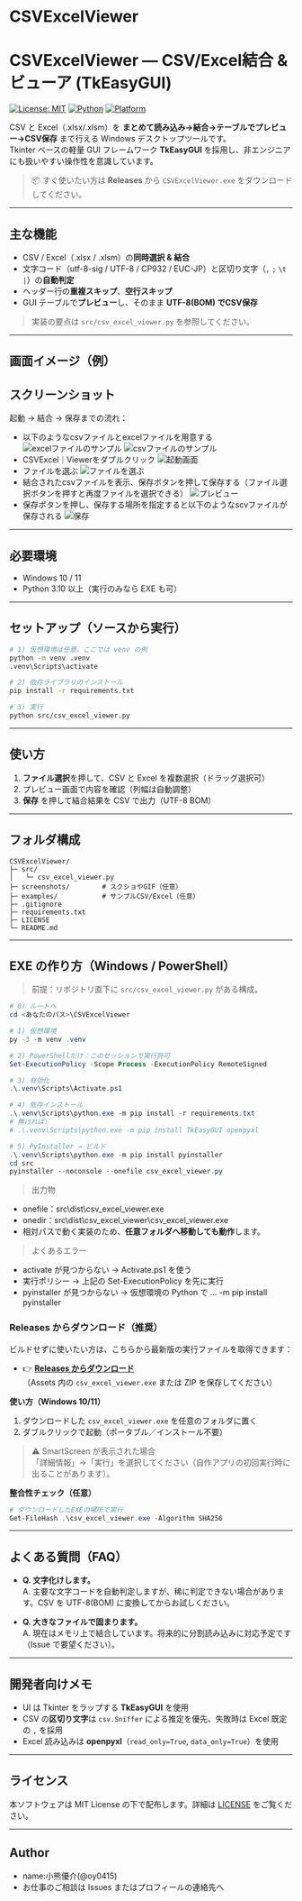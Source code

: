 # CSVExcelViewer
# CSVExcelViewer — CSV/Excel結合 & ビューア (TkEasyGUI)

[![License: MIT](https://img.shields.io/badge/License-MIT-green.svg)](#license)
[![Python](https://img.shields.io/badge/Python-3.10%2B-blue.svg)](#%E5%BF%85%E8%A6%81%E7%92%B0%E5%A2%83)
[![Platform](https://img.shields.io/badge/Platform-Windows%2010%2F11-lightgrey.svg)]()

CSV と Excel（.xlsx/.xlsm）を **まとめて読み込み→結合→テーブルでプレビュー→CSV保存** まで行える Windows デスクトップツールです。  
Tkinter ベースの軽量 GUI フレームワーク **TkEasyGUI** を採用し、非エンジニアにも扱いやすい操作性を意識しています。

> 📦 すぐ使いたい方は **Releases** から `CSVExcelViewer.exe` をダウンロードしてください。

---

## 主な機能

- CSV / Excel（.xlsx / .xlsm）の**同時選択 & 結合**
- 文字コード（utf-8-sig / UTF-8 / CP932 / EUC-JP）と区切り文字（`,` `;` `\t` `|`）の**自動判定**
- ヘッダー行の**重複スキップ**、**空行スキップ**
- GUI テーブルで**プレビュー**し、そのまま **UTF-8(BOM) でCSV保存**
> 実装の要点は `src/csv_excel_viewer.py` を参照してください。

---

## 画面イメージ（例）

## スクリーンショット

起動 → 結合 → 保存までの流れ：

- 以下のようなcsvファイルとexcelファイルを用意する
![excelファイルのサンプル](docs/img/sample_excel.png)
![csvファイルのサンプル](docs/img/sample_csv.png)
- CSVExcel｜Viewerをダブルクリック
![起動画面](docs/img/app_open.png)
- ファイルを選ぶ
![ファイルを選ぶ](docs/img/select_files.png)
- 結合されたcsvファイルを表示、保存ボタンを押して保存する（ファイル選択ボタンを押すと再度ファイルを選択できる）
![プレビュー](docs/img/app-merge.png)
- 保存ボタンを押し、保存する場所を指定すると以下のようなscvファイルが保存される
![保存](docs/img/saved_csv.png)


---

## 必要環境

- Windows 10 / 11
- Python 3.10 以上（実行のみなら EXE も可）

---

## セットアップ（ソースから実行）

```bash
# 1) 仮想環境は任意。ここでは venv の例
python -m venv .venv
.venv\Scripts\activate

# 2) 依存ライブラリのインストール
pip install -r requirements.txt

# 3) 実行
python src/csv_excel_viewer.py
```

---

## 使い方

1. **ファイル選択**を押して、CSV と Excel を複数選択（ドラッグ選択可）  
2. プレビュー画面で内容を確認（列幅は自動調整）  
3. **保存** を押して結合結果を CSV で出力（UTF-8 BOM）

---

## フォルダ構成

```
CSVExcelViewer/
├─ src/
│   └─ csv_excel_viewer.py
├─ screenshots/        # スクショやGIF（任意）
├─ examples/           # サンプルCSV/Excel（任意）
├─ .gitignore
├─ requirements.txt
├─ LICENSE
└─ README.md
```


---


## EXE の作り方（Windows / PowerShell）

> 前提：リポジトリ直下に `src/csv_excel_viewer.py` がある構成。

```powershell
# 0) ルートへ
cd <あなたのパス>\CSVExcelViewer

# 1) 仮想環境
py -3 -m venv .venv

# 2) PowerShellだけ：このセッションで実行許可
Set-ExecutionPolicy -Scope Process -ExecutionPolicy RemoteSigned

# 3) 有効化
.\.venv\Scripts\Activate.ps1

# 4) 依存インストール
.\.venv\Scripts\python.exe -m pip install -r requirements.txt
# 無ければ:
# .\.venv\Scripts\python.exe -m pip install TkEasyGUI openpyxl

# 5) PyInstaller → ビルド
.\.venv\Scripts\python.exe -m pip install pyinstaller
cd src
pyinstaller --noconsole --onefile csv_excel_viewer.py
```
>出力物
- onefile：src\dist\csv_excel_viewer.exe
- onedir：src\dist\csv_excel_viewer\csv_excel_viewer.exe
- 相対パスで動く実装のため、**任意フォルダへ移動しても動作**します。
>よくあるエラー
- activate が見つからない → Activate.ps1 を使う
- 実行ポリシー → 上記の Set-ExecutionPolicy を先に実行
- pyinstaller が見つからない → 仮想環境の Python で ... -m pip install pyinstaller

### Releases からダウンロード（推奨）

ビルドせずに使いたい方は、こちらから最新版の実行ファイルを取得できます：

- 👉 **[Releases からダウンロード](https://github.com/<yourname>/CSVExcelViewer/releases/latest)**  
  （Assets 内の `csv_excel_viewer.exe` または ZIP を保存してください）

**使い方（Windows 10/11）**
1. ダウンロードした `csv_excel_viewer.exe` を任意のフォルダに置く  
2. ダブルクリックで起動（ポータブル／インストール不要）

> ⚠️ SmartScreen が表示された場合  
> 「詳細情報」→「実行」を選択してください（自作アプリの初回実行時に出ることがあります）。

**整合性チェック（任意）**
```powershell
# ダウンロードしたEXEの場所で実行
Get-FileHash .\csv_excel_viewer.exe -Algorithm SHA256
```
---

## よくある質問（FAQ）

- **Q. 文字化けします。**  
  A. 主要な文字コードを自動判定しますが、稀に判定できない場合があります。CSV を UTF-8(BOM) に変換してからお試しください。

- **Q. 大きなファイルで固まります。**  
  A. 現在はメモリ上で結合しています。将来的に分割読み込みに対応予定です（Issue で要望ください）。

---

## 開発者向けメモ

- UI は Tkinter をラップする **TkEasyGUI** を使用
- CSV の**区切り文字**は `csv.Sniffer` による推定を優先、失敗時は Excel 既定の `,` を採用
- Excel 読み込みは **openpyxl**（`read_only=True`, `data_only=True`）を使用

---

## ライセンス

本ソフトウェアは MIT License の下で配布します。詳細は [LICENSE](./LICENSE) をご覧ください。

---

## Author

- name:小熊優介(@oy0415)
- お仕事のご相談は Issues またはプロフィールの連絡先へ
